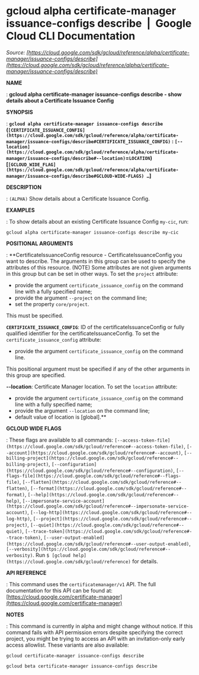 # gcloud alpha certificate-manager issuance-configs describe  |  Google Cloud CLI Documentation

*Source: [https://cloud.google.com/sdk/gcloud/reference/alpha/certificate-manager/issuance-configs/describe](https://cloud.google.com/sdk/gcloud/reference/alpha/certificate-manager/issuance-configs/describe)*

**NAME**

: **gcloud alpha certificate-manager issuance-configs describe - show details about a Certificate Issuance Config**

**SYNOPSIS**

: **`gcloud alpha certificate-manager issuance-configs describe` (`[CERTIFICATE_ISSUANCE_CONFIG](https://cloud.google.com/sdk/gcloud/reference/alpha/certificate-manager/issuance-configs/describe#CERTIFICATE_ISSUANCE_CONFIG)` : `[--location](https://cloud.google.com/sdk/gcloud/reference/alpha/certificate-manager/issuance-configs/describe#--location)`=`LOCATION`) [`[GCLOUD_WIDE_FLAG](https://cloud.google.com/sdk/gcloud/reference/alpha/certificate-manager/issuance-configs/describe#GCLOUD-WIDE-FLAGS) …`]**

**DESCRIPTION**

: `(ALPHA)` Show details about a Certificate Issuance Config.

**EXAMPLES**

: To show details about an existing Certificate Issuance Config
`my-cic`, run:

```
gcloud alpha certificate-manager issuance-configs describe my-cic
```

**POSITIONAL ARGUMENTS**

: **CertificateIssuanceConfig resource - CertificateIssuanceConfig you want to
describe. The arguments in this group can be used to specify the attributes of
this resource. (NOTE) Some attributes are not given arguments in this group but
can be set in other ways.
To set the `project` attribute:

- provide the argument `certificate_issuance_config` on the command
line with a fully specified name;
- provide the argument `--project` on the command line;
- set the property `core/project`.

This must be specified.

**`CERTIFICATE_ISSUANCE_CONFIG`**:
ID of the certificateIssuanceConfig or fully qualified identifier for the
certificateIssuanceConfig.
To set the `certificate_issuance_config` attribute:

- provide the argument `certificate_issuance_config` on the command
line.

This positional argument must be specified if any of the other arguments in this
group are specified.

**--location**:
Certificate Manager location.
To set the `location` attribute:

- provide the argument `certificate_issuance_config` on the command
line with a fully specified name;
- provide the argument `--location` on the command line;
- default value of location is [global].**

**GCLOUD WIDE FLAGS**

: These flags are available to all commands: `[--access-token-file](https://cloud.google.com/sdk/gcloud/reference#--access-token-file)`,
`[--account](https://cloud.google.com/sdk/gcloud/reference#--account)`, `[--billing-project](https://cloud.google.com/sdk/gcloud/reference#--billing-project)`,
`[--configuration](https://cloud.google.com/sdk/gcloud/reference#--configuration)`,
`[--flags-file](https://cloud.google.com/sdk/gcloud/reference#--flags-file)`,
`[--flatten](https://cloud.google.com/sdk/gcloud/reference#--flatten)`, `[--format](https://cloud.google.com/sdk/gcloud/reference#--format)`, `[--help](https://cloud.google.com/sdk/gcloud/reference#--help)`, `[--impersonate-service-account](https://cloud.google.com/sdk/gcloud/reference#--impersonate-service-account)`,
`[--log-http](https://cloud.google.com/sdk/gcloud/reference#--log-http)`,
`[--project](https://cloud.google.com/sdk/gcloud/reference#--project)`, `[--quiet](https://cloud.google.com/sdk/gcloud/reference#--quiet)`, `[--trace-token](https://cloud.google.com/sdk/gcloud/reference#--trace-token)`, `[--user-output-enabled](https://cloud.google.com/sdk/gcloud/reference#--user-output-enabled)`,
`[--verbosity](https://cloud.google.com/sdk/gcloud/reference#--verbosity)`.
Run `$ [gcloud help](https://cloud.google.com/sdk/gcloud/reference)` for details.

**API REFERENCE**

: This command uses the `certificatemanager/v1` API. The full
documentation for this API can be found at: [https://cloud.google.com/certificate-manager](https://cloud.google.com/certificate-manager)

**NOTES**

: This command is currently in alpha and might change without notice. If this
command fails with API permission errors despite specifying the correct project,
you might be trying to access an API with an invitation-only early access
allowlist. These variants are also available:

```
gcloud certificate-manager issuance-configs describe
```

```
gcloud beta certificate-manager issuance-configs describe
```